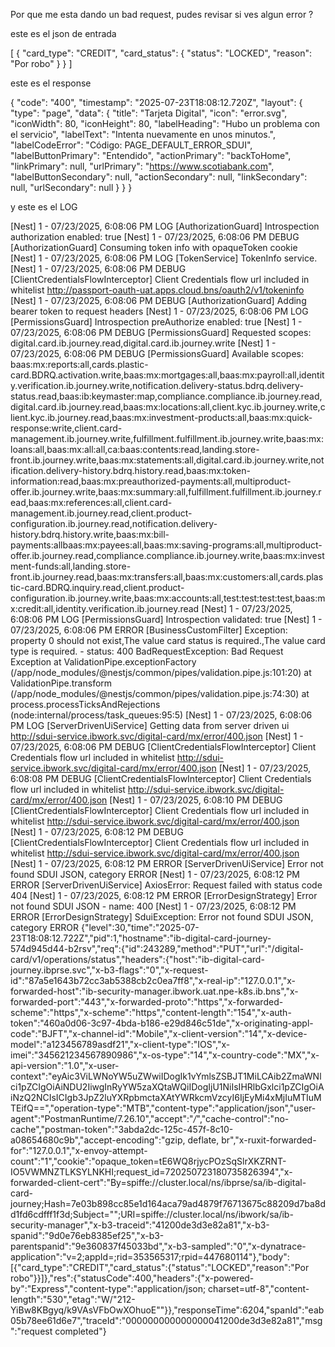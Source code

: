 Por que me esta dando un bad request, pudes revisar si ves algun error ?
 
este es el json de entrada 

[
    {
        "card_type": "CREDIT",
        "card_status": {
            "status": "LOCKED",
            "reason": "Por robo"
        }
    }
]

este es el response 

{
    "code": "400",
    "timestamp": "2025-07-23T18:08:12.720Z",
    "layout": {
        "type": "page",
        "data": {
            "title": "Tarjeta Digital",
            "icon": "error.svg",
            "iconWidth": 80,
            "iconHeight": 80,
            "labelHeading": "Hubo un problema con el servicio",
            "labelText": "Intenta nuevamente en unos minutos.",
            "labelCodeError": "Código: PAGE_DEFAULT_ERROR_SDUI",
            "labelButtonPrimary": "Entendido",
            "actionPrimary": "backToHome",
            "linkPrimary": null,
            "urlPrimary": "https://www.scotiabank.com",
            "labelButtonSecondary": null,
            "actionSecondary": null,
            "linkSecondary": null,
            "urlSecondary": null
        }
    }
}

y este es el LOG

[Nest] 1  - 07/23/2025, 6:08:06 PM     LOG [AuthorizationGuard] Introspection authorization enabled: true
[Nest] 1  - 07/23/2025, 6:08:06 PM   DEBUG [AuthorizationGuard] Consuming token info with opaqueToken cookie
[Nest] 1  - 07/23/2025, 6:08:06 PM     LOG [TokenService] TokenInfo service.
[Nest] 1  - 07/23/2025, 6:08:06 PM   DEBUG [ClientCredentialsFlowInterceptor] Client Credentials flow url included in whitelist http://passport-oauth-uat.apps.cloud.bns/oauth2/v1/tokeninfo
[Nest] 1  - 07/23/2025, 6:08:06 PM   DEBUG [AuthorizationGuard] Adding bearer token to request headers
[Nest] 1  - 07/23/2025, 6:08:06 PM     LOG [PermissionsGuard] Introspection preAuthorize enabled: true
[Nest] 1  - 07/23/2025, 6:08:06 PM   DEBUG [PermissionsGuard] Requested scopes: digital.card.ib.journey.read,digital.card.ib.journey.write
[Nest] 1  - 07/23/2025, 6:08:06 PM   DEBUG [PermissionsGuard] Available scopes: baas:mx:reports:all,cards.plastic-card.BDRQ.activation.write,baas:mx:mortgages:all,baas:mx:payroll:all,identity.verification.ib.journey.write,notification.delivery-status.bdrq.delivery-status.read,baas:ib:keymaster:map,compliance.compliance.ib.journey.read,digital.card.ib.journey.read,baas:mx:locations:all,client.kyc.ib.journey.write,client.kyc.ib.journey.read,baas:mx:investment-products:all,baas:mx:quick-response:write,client.card-management.ib.journey.write,fulfillment.fulfillment.ib.journey.write,baas:mx:loans:all,baas:mx:all:all,ca:baas:contents:read,landing.store-front.ib.journey.write,baas:mx:statements:all,digital.card.ib.journey.write,notification.delivery-history.bdrq.history.read,baas:mx:token-information:read,baas:mx:preauthorized-payments:all,multiproduct-offer.ib.journey.write,baas:mx:summary:all,fulfillment.fulfillment.ib.journey.read,baas:mx:references:all,client.card-management.ib.journey.read,client.product-configuration.ib.journey.read,notification.delivery-history.bdrq.history.write,baas:mx:bill-payments:allbaas:mx:payees:all,baas:mx:saving-programs:all,multiproduct-offer.ib.journey.read,compliance.compliance.ib.journey.write,baas:mx:investment-funds:all,landing.store-front.ib.journey.read,baas:mx:transfers:all,baas:mx:customers:all,cards.plastic-card.BDRQ.inquiry.read,client.product-configuration.ib.journey.write,baas:mx:accounts:all,test:test:test:test,baas:mx:credit:all,identity.verification.ib.journey.read
[Nest] 1  - 07/23/2025, 6:08:06 PM     LOG [PermissionsGuard] Introspection validated: true
[Nest] 1  - 07/23/2025, 6:08:06 PM   ERROR [BusinessCustomFilter] Exception: property 0 should not exist,The value card status is required.,The value card type is required. - status: 400
BadRequestException: Bad Request Exception
    at ValidationPipe.exceptionFactory (/app/node_modules/@nestjs/common/pipes/validation.pipe.js:101:20)
    at ValidationPipe.transform (/app/node_modules/@nestjs/common/pipes/validation.pipe.js:74:30)
    at process.processTicksAndRejections (node:internal/process/task_queues:95:5)
[Nest] 1  - 07/23/2025, 6:08:06 PM     LOG [ServerDrivenUiService] Getting data from server driven ui http://sdui-service.ibwork.svc/digital-card/mx/error/400.json
[Nest] 1  - 07/23/2025, 6:08:06 PM   DEBUG [ClientCredentialsFlowInterceptor] Client Credentials flow url included in whitelist http://sdui-service.ibwork.svc/digital-card/mx/error/400.json
[Nest] 1  - 07/23/2025, 6:08:08 PM   DEBUG [ClientCredentialsFlowInterceptor] Client Credentials flow url included in whitelist http://sdui-service.ibwork.svc/digital-card/mx/error/400.json
[Nest] 1  - 07/23/2025, 6:08:10 PM   DEBUG [ClientCredentialsFlowInterceptor] Client Credentials flow url included in whitelist http://sdui-service.ibwork.svc/digital-card/mx/error/400.json
[Nest] 1  - 07/23/2025, 6:08:12 PM   DEBUG [ClientCredentialsFlowInterceptor] Client Credentials flow url included in whitelist http://sdui-service.ibwork.svc/digital-card/mx/error/400.json
[Nest] 1  - 07/23/2025, 6:08:12 PM   ERROR [ServerDrivenUiService] Error not found SDUI JSON, category ERROR
[Nest] 1  - 07/23/2025, 6:08:12 PM   ERROR [ServerDrivenUiService] AxiosError: Request failed with status code 404
[Nest] 1  - 07/23/2025, 6:08:12 PM   ERROR [ErrorDesignStrategy] Error not found SDUI JSON - name: 400
[Nest] 1  - 07/23/2025, 6:08:12 PM   ERROR [ErrorDesignStrategy] SduiException: Error not found SDUI JSON, category ERROR
{"level":30,"time":"2025-07-23T18:08:12.722Z","pid":1,"hostname":"ib-digital-card-journey-574d945d44-b2rsv","req":{"id":243289,"method":"PUT","url":"/digital-card/v1/operations/status","headers":{"host":"ib-digital-card-journey.ibprse.svc","x-b3-flags":"0","x-request-id":"87a5e1643b72cc3ab5388cb2c0ea7ff8","x-real-ip":"127.0.0.1","x-forwarded-host":"ib-security-manager.ibwork.uat.npe-k8s.ib.bns","x-forwarded-port":"443","x-forwarded-proto":"https","x-forwarded-scheme":"https","x-scheme":"https","content-length":"154","x-auth-token":"460a0d06-3c97-4bda-b186-e29d846c51de","x-originating-appl-code":"BJFT","x-channel-id":"Mobile","x-client-version":"14","x-device-model":"a123456789asdf21","x-client-type":"IOS","x-imei":"345621234567890986","x-os-type":"14","x-country-code":"MX","x-api-version":"1.0","x-user-context":"eyAic3ViLWNoYW5uZWwiIDogIk1vYmlsZSBJT1MiLCAib2ZmaWNlci1pZCIgOiAiNDU2IiwgInRyYW5zaXQtaWQiIDogIjU1NiIsIHRlbGxlci1pZCIgOiAiNzQ2NCIsICIgb3JpZ2luYXRpbmctaXAtYWRkcmVzcyI6IjEyMi4xMjIuMTIuMTEifQ==","operation-type":"MTB","content-type":"application/json","user-agent":"PostmanRuntime/7.26.10","accept":"*/*","cache-control":"no-cache","postman-token":"3abda2dc-125c-457f-8c10-a08654680c9b","accept-encoding":"gzip, deflate, br","x-ruxit-forwarded-for":"127.0.0.1","x-envoy-attempt-count":"1","cookie":"opaque_token=tE6WQ8rjycPOzSqSlrXKZRNT-IO5VWMNZTLKSYLNKHI;request_id=720250723180735826394","x-forwarded-client-cert":"By=spiffe://cluster.local/ns/ibprse/sa/ib-digital-card-journey;Hash=7e03b898cc85e1d164aca79ad4879f76713675c88209d7ba8dd1fd6cdfff1f3d;Subject=\"\";URI=spiffe://cluster.local/ns/ibwork/sa/ib-security-manager","x-b3-traceid":"41200de3d3e82a81","x-b3-spanid":"9d0e76eb8385ef25","x-b3-parentspanid":"9e360837f45033bd","x-b3-sampled":"0","x-dynatrace-application":"v=2;appId=;rid=353565317;rpid=447680114"},"body":[{"card_type":"CREDIT","card_status":{"status":"LOCKED","reason":"Por robo"}}]},"res":{"statusCode":400,"headers":{"x-powered-by":"Express","content-type":"application/json; charset=utf-8","content-length":"530","etag":"W/\"212-YiBw8KBgyq/k9VAsVFbOwXOhuoE\""}},"responseTime":6204,"spanId":"eab05b78ee61d6e7","traceId":"000000000000000041200de3d3e82a81","msg":"request completed"}
